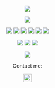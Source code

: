 
<p align="center">
  <a href="https://github.com/DenverCoder1/readme-typing-svg"><img src="https://readme-typing-svg.herokuapp.com?lines=Hello,+I+am+a+software+engineer;passionate+about+software+of+testing;&center=true&width=500&height=50"></a>
</p>

<p>
<div align="center" target="_blank">
  <img src="https://img.shields.io/github/followers/hunadi-thapelo?style=social">
</div>
</p>

<p>
<div align="center">
  <img src="https://img.shields.io/badge/selenium-ffffff?style=for-the-badge&logo=selenium&logoColor=#43B02A">
  <img src="https://img.shields.io/badge/Java-ffffff?style=for-the-badge&logo=java&logoColor=0000FF">
  <img src="https://img.shields.io/badge/MS SQL-0F52BA.svg?style=for-the-badge&logo=microsoft-sql-server&logoColor=#CC2927">  
  <img src="https://img.shields.io/badge/HTML-F26624.svg?style=for-the-badge&logo=html&logoColor=white">
  <img src="https://img.shields.io/badge/CSS-2465F1.svg?style=for-the-badge&logo=CSS3&logoColor=white">
  <img src="https://img.shields.io/badge/Pycharm-5C2D91.svg?style=for-the-badge&logo=pycharm&logoColor=white">
</div>
</p>

<p>
<div align="center">
<img src="https://img.shields.io/badge/postman-000000.svg?style=for-the-badge&logo=postman&logoColor=#FF6C37">
 <img src="https://img.shields.io/badge/GitHub-%23121011.svg?style=for-the-badge&logo=github&logoColor=white">
  <img src="https://img.shields.io/badge/Git-%23F05033.svg?style=for-the-badge&logo=git&logoColor=white">
  </div>
</p>

<p>
<div align="center">
<img src="https://img.shields.io/badge/Jira-2684FF.svg?style=for-the-badge&logo=Jira&logoColor=white">
  </div>
</p>


<p align="center">Contact me:</p>
<p>
<div align="center">
	<a href="https://www.linkedin.com/in/hunadi-m-0139b638/" rel="nofollow">
  		<img alt="Hunadi M's LinkedIn" width="22px" src="https://raw.githubusercontent.com/peterthehan/peterthehan/master/assets/linkedin.svg" style="max-width: 100%;">
	</a>
</div>
</p>
